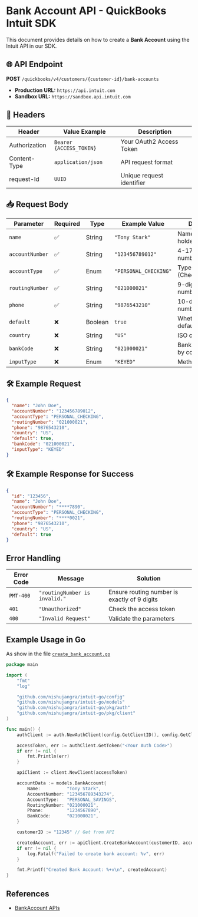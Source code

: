 # Bank Account API - QuickBooks Intuit SDK

This document provides details on how to create a **Bank Account** using the Intuit API in our SDK.

## 🌐 API Endpoint

**POST** `/quickbooks/v4/customers/{customer-id}/bank-accounts`

- **Production URL:** `https://api.intuit.com`
- **Sandbox URL:** `https://sandbox.api.intuit.com`

## 🔑 Headers
| Header       | Value Example             | Description |
|-------------|--------------------------|-------------|
| Authorization | `Bearer {ACCESS_TOKEN}`  | Your OAuth2 Access Token |
| Content-Type | `application/json`       | API request format |
| request-Id  | `UUID`                    | Unique request identifier |

## 📥 Request Body
| Parameter       | Required | Type   | Example Value        | Description |
|----------------|----------|--------|----------------------|-------------|
| `name`         | ✅       | String | `"Tony Stark"`         | Name of account holder |
| `accountNumber`| ✅       | String | `"123456789012"`     | 4-17 digit account number |
| `accountType`  | ✅       | Enum   | `"PERSONAL_CHECKING"` | Type of account (Checking/Savings) |
| `routingNumber`| ✅       | String | `"021000021"`        | 9-digit routing number |
| `phone`        | ✅       | String | `"9876543210"`       | 10-digit phone number |
| `default`      | ❌       | Boolean| `true`               | Whether this is the default account |
| `country`      | ❌       | String | `"US"`               | ISO country code |
| `bankCode`     | ❌       | String | `"021000021"`        | Bank code (varies by country) |
| `inputType`    | ❌       | Enum   | `"KEYED"`            | Method of input |


## 🛠 Example Request
```json
{
  "name": "John Doe",
  "accountNumber": "123456789012",
  "accountType": "PERSONAL_CHECKING",
  "routingNumber": "021000021",
  "phone": "9876543210",
  "country": "US",
  "default": true,
  "bankCode": "021000021",
  "inputType": "KEYED"
}
```

## 🛠 Example Response for Success

```json
{
  "id": "123456",
  "name": "John Doe",
  "accountNumber": "****7890",
  "accountType": "PERSONAL_CHECKING",
  "routingNumber": "****0021",
  "phone": "9876543210",
  "country": "US",
  "default": true
}
```

## Error Handling

| Error Code | Message | Solution | 
| --- | --- | --- |
| `PMT-400` | `"routingNumber is invalid."` | Ensure routing number is exactly of 9 digits
| `401` | `"Unauthorized"` | Check the access token |
| `400` | `"Invalid Request"` | Validate the parameters


## Example Usage in Go

As show in the file [`create_bank_account.go`](/examples/create_bank_account.go)

```go
package main

import (
	"fmt"
	"log"

	"github.com/nishujangra/intuit-go/config"
	"github.com/nishujangra/intuit-go/models"
	"github.com/nishujangra/intuit-go/pkg/auth"
	"github.com/nishujangra/intuit-go/pkg/client"
)

func main() {
	authClient := auth.NewAuthClient(config.GetClientID(), config.GetClientSecret(), config.GetPaymentsBaseURL())

	accessToken, err := authClient.GetToken("<Your Auth Code>")
	if err != nil {
		fmt.Println(err)
	}

	apiClient := client.NewClient(accessToken)

	accountData := models.BankAccount{
		Name:          "Tony Stark",
		AccountNumber: "123456789343274",
		AccountType:   "PERSONAL_SAVINGS",
		RoutingNumber: "021000021",
		Phone:         "1234567890",
		BankCode:      "021000021",
	}

	customerID := "12345" // Get from API

	createdAccount, err := apiClient.CreateBankAccount(customerID, accountData)
	if err != nil {
		log.Fatalf("Failed to create bank account: %v", err)
	}

	fmt.Printf("Created Bank Account: %+v\n", createdAccount)
}
```


## References

- [BankAccount APIs](https://developer.intuit.com/app/developer/qbpayments/docs/api/resources/all-entities/bankaccounts)